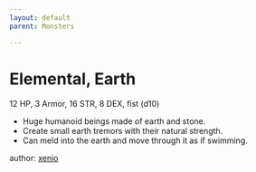 ```yaml
---
layout: default
parent: Monsters 

--- 
```

# Elemental, Earth
12 HP, 3 Armor, 16 STR, 8 DEX, fist (d10)  
- Huge humanoid beings made of earth and stone.  
- Create small earth tremors with their natural strength.  
- Can meld into the earth and move through it as if swimming.  




author: [xenio](https://xenioinabottle.blogspot.com/2021/02/classic-monsters-for-cairnito-part-1.html) 


